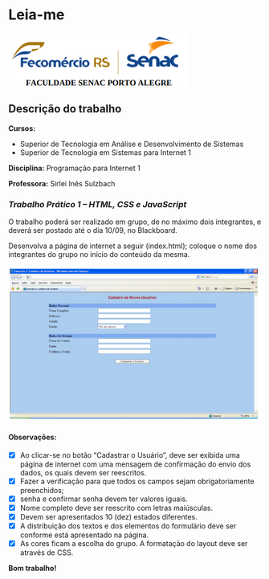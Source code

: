 # Leia-me

![Logotipo Senac](img/logo.png)
## Descrição do trabalho

**Cursos:**
 - Superior de Tecnologia em Análise e Desenvolvimento de Sistemas 
 - Superior de Tecnologia em Sistemas para Internet 1

**Disciplina:**
Programação para Internet 1

**Professora:**
Sirlei Inês Sulzbach

### _Trabalho Prático 1 – HTML, CSS e JavaScript_
O trabalho poderá ser realizado em grupo, de no máximo dois integrantes, e deverá ser postado até o dia 10/09, no Blackboard.

Desenvolva a página de internet a seguir (index.html); coloque o nome dos integrantes do grupo no início do conteúdo da mesma.

![Tela do exercício](img/tela.png)

#### Observações:
- [x]  Ao clicar-se no botão “Cadastrar o Usuário”, deve ser exibida uma página de internet com uma mensagem de confirmação do envio dos dados, os quais devem ser reescritos. 
- [x] Fazer a verificação para que todos os campos sejam obrigatoriamente preenchidos; 
- [x] senha e confirmar senha devem ter valores iguais.
- [x] Nome completo deve ser reescrito com letras maiúsculas. 
- [x] Devem ser apresentados 10 (dez) estados diferentes.
- [x] A distribuição dos textos e dos elementos do formulário deve ser conforme está apresentado na página.
- [x] As cores ficam a escolha do grupo. A formatação do layout deve ser através de CSS.

**Bom trabalho!**

